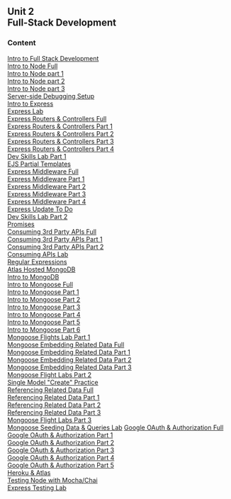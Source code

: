 ## Unit 2 <br> Full-Stack Development

### Content

[Intro to Full Stack Development](./1-intro-full-stack/1.1-intro-fullstack-http.md)<br>
[Intro to Node Full](./2-node/1.2-intro-to-node-full.md)<br>
[Intro to Node part 1](./2-node/1.2-intro-to-node-1.md)<br>
[Intro to Node part 2](./2-node/1.2-intro-to-node-2.md)<br>
[Intro to Node part 3](./2-node/1.2-intro-to-node-3.md)<br>
[Server-side Debugging Setup](./2-node/1.3-server-side-debugging-setup.md)<br>
[Intro to Express](./3-express-framework/3.1-intro-express.md)<br>
[Express Lab](./3-express-framework/3.1.1-intro-express-lab.md)<br> 
[Express Routers & Controllers Full](./3-express-framework/3.2-express-routers-controllers-full.md)<br>
[Express Routers & Controllers Part 1](./3-express-framework/3.2-express-routers-controllers-1.md)<br>
[Express Routers & Controllers Part 2](./3-express-framework/3.2-express-routers-controllers-2.md)<br>
[Express Routers & Controllers Part 3](./3-express-framework/3.2-express-routers-controllers-3.md)<br>
[Express Routers & Controllers Part 4](./3-express-framework/3.2-express-routers-controllers-4.md)<br>
[Dev Skills Lab Part 1](./3-express-framework/3.3.1-dev-skills-lab-part-1.md)<br> 
[EJS Partial Templates](./3-express-framework/3.3-ejs-partial-templates.md)<br>
[Express Middleware Full](./3-express-framework/3.4-express-middleware-full.md)<br>
[Express Middleware Part 1](./3-express-framework/3.4-express-middleware-1.md)<br>
[Express Middleware Part 2](./3-express-framework/3.4-express-middleware-2.md)<br>
[Express Middleware Part 3](./3-express-framework/3.4-express-middleware-3.md)<br>
[Express Middleware Part 4](./3-express-framework/3.4-express-middleware-4.md)<br>
[Express Update To Do](./3-express-framework/3.5-express-update-to-do.md)<br>
[Dev Skills Lab Part 2](./3-express-framework/3.5.1-dev-skills-lab-part-2.md)<br> 
[Promises](./4-promises/4.1-js-promises.md)<br>
[Consuming 3rd Party APIs Full](./5-apis/5.1-consuming-3rd-party-apis-full.md)<br>
[Consuming 3rd Party APIs Part 1](./5-apis/5.1-consuming-3rd-party-apis-1.md)<br>
[Consuming 3rd Party APIs Part 2](./5-apis/5.1-consuming-3rd-party-apis-2.md)<br>
[Consuming APIs Lab](./5-apis/5.2-consuming-apis-lab.md)<br> 
[Regular Expressions](./6-regex/6.1-regular-expressions.md)<br>
[Atlas Hosted MongoDB](./7-mongodb/7.1-atlas-hosted-mongodb.md)<br>
[Intro to MongoDB](/7-mongodb/7.2-mongodb-intro.md)<br>
[Intro to Mongoose Full](./8-mongoose/8.1-mongoose-intro-full.md)<br>
[Intro to Mongoose Part 1](./8-mongoose/8.1-mongoose-intro-1.md)<br>
[Intro to Mongoose Part 2](./8-mongoose/8.1-mongoose-intro-2.md)<br>
[Intro to Mongoose Part 3](./8-mongoose/8.1-mongoose-intro-3.md)<br>
[Intro to Mongoose Part 4](./8-mongoose/8.1-mongoose-intro-4.md)<br>
[Intro to Mongoose Part 5](./8-mongoose/8.1-mongoose-intro-5.md)<br>
[Intro to Mongoose Part 6](./8-mongoose/8.1-mongoose-intro-6.md)<br>
[Mongoose Flights Lab Part 1](./8-mongoose/8.1.2-mongoose-flights-lab-part-1.md)<br> 
[Mongoose Embedding Related Data Full](./8-mongoose/8.2-mongoose-embedding-related-data-full.md)<br>
[Mongoose Embedding Related Data Part 1](./8-mongoose/8.2-mongoose-embedding-related-data-1.md)<br>
[Mongoose Embedding Related Data Part 2](./8-mongoose/8.2-mongoose-embedding-related-data-2.md)<br>
[Mongoose Embedding Related Data Part 3](./8-mongoose/8.2-mongoose-embedding-related-data-3.md)<br>
[Mongoose Flight Labs Part 2](./8-mongoose/8.2.1-mongoose-flights-lab-part-2.md)<br>
[Single Model "Create" Practice](./8-mongoose/8.3-optional-mongoose-single-model-create-practice.md)<br>
[Referencing Related Data Full](./8-mongoose/8.4-mongoose-referencing-related-data-full.md)<br>
[Referencing Related Data Part 1](./8-mongoose/8.4-mongoose-referencing-related-data-1.md)<br>
[Referencing Related Data Part 2](./8-mongoose/8.4-mongoose-referencing-related-data-2.md)<br>
[Referencing Related Data Part 3](./8-mongoose/8.4-mongoose-referencing-related-data-3.md)<br>
[Mongoose Flight Labs Part 3](./8-mongoose/8.4.1-mongoose-flights-lab-part-3.md)<br>
[Mongoose Seeding Data & Queries Lab](./8-mongoose/8.4.2-mongoose-seeding-data-and-queries-lab.md)
[Google OAuth & Authorization Full](./9-authentication/9.1-oauth-authentication-full.md)<br>
[Google OAuth & Authorization Part 1](./9-authentication/9.1-oauth-authentication-1.md)<br>
[Google OAuth & Authorization Part 2](./9-authentication/9.1-oauth-authentication-2.md)<br>
[Google OAuth & Authorization Part 3](./9-authentication/9.1-oauth-authentication-3.md)<br>
[Google OAuth & Authorization Part 4](./9-authentication/9.1-oauth-authentication-4.md)<br>
[Google OAuth & Authorization Part 5](./9-authentication/9.1-oauth-authentication-5.md)<br>
[Heroku & Atlas](./10-heroku-atlas-deployment/)<br>
[Testing Node with Mocha/Chai](./11-testing-node/11.1-express-tdd-master/)<br>
[Express Testing Lab](./11-testing-node/11.1.1-express-testing-lab/)<br> 


